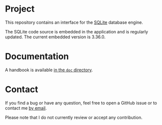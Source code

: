 # Project
This repository contains an interface for the [SQLite](https://www.sqlite.org)
database engine.

The SQLite code source is embedded in the application and is regularly
updated. The current embedded version is 3.36.0.

# Documentation
A handbook is available [in the `doc`
directory](https://github.com/exograd/erl-sqlite/blob/master/doc/handbook.md).

# Contact
If you find a bug or have any question, feel free to open a GitHub issue or to
contact me [by email](mailto:khaelin@gmail.com).

Please note that I do not currently review or accept any contribution.
